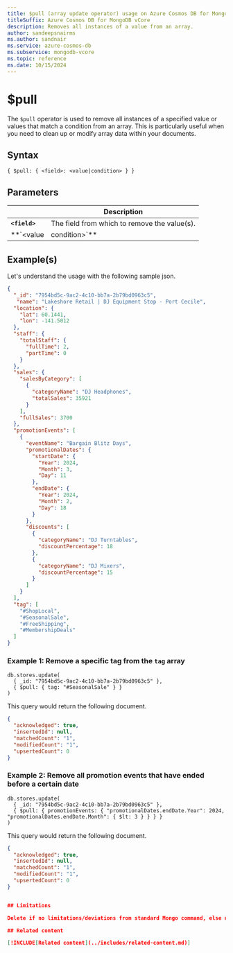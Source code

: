 ```yaml
---
title: $pull (array update operator) usage on Azure Cosmos DB for MongoDB vCore
titleSuffix: Azure Cosmos DB for MongoDB vCore
description: Removes all instances of a value from an array.
author: sandeepsnairms
ms.author: sandnair
ms.service: azure-cosmos-db
ms.subservice: mongodb-vcore
ms.topic: reference
ms.date: 10/15/2024
---
```


# $pull

The `$pull` operator is used to remove all instances of a specified value or values that match a condition from an array. This is particularly useful when you need to clean up or modify array data within your documents.

## Syntax

```mongodb
{ $pull: { <field>: <value|condition> } }
```

## Parameters

| | Description |
| --- | --- |
| **`<field>`** | The field from which to remove the value(s). |
| **`<value|condition>`** | The value or condition to remove from the array. |

## Example(s)

Let's understand the usage with the following sample json.

```json
{
  "_id": "7954bd5c-9ac2-4c10-bb7a-2b79bd0963c5",
   "name": "Lakeshore Retail | DJ Equipment Stop - Port Cecile",
  "location": {
    "lat": 60.1441,
    "lon": -141.5012
  },
  "staff": {
    "totalStaff": {
      "fullTime": 2,
      "partTime": 0
    }
  },
  "sales": {
    "salesByCategory": [
      {
        "categoryName": "DJ Headphones",
        "totalSales": 35921
      }
    ],
    "fullSales": 3700
  },
  "promotionEvents": [
    {
      "eventName": "Bargain Blitz Days",
      "promotionalDates": {
        "startDate": {
          "Year": 2024,
          "Month": 3,
          "Day": 11
        },
        "endDate": {
          "Year": 2024,
          "Month": 2,
          "Day": 18
        }
      },
      "discounts": [
        {
          "categoryName": "DJ Turntables",
          "discountPercentage": 18
        },
        {
          "categoryName": "DJ Mixers",
          "discountPercentage": 15
        }
      ]
    }
  ],
  "tag": [
    "#ShopLocal",
    "#SeasonalSale",
    "#FreeShipping",
    "#MembershipDeals"
  ]
}

```

### Example 1: Remove a specific tag from the `tag` array

```mongodb
db.stores.update(
  { _id: "7954bd5c-9ac2-4c10-bb7a-2b79bd0963c5" },
  { $pull: { tag: "#SeasonalSale" } }
)
```

This query would return the following document.

```json
{
  "acknowledged": true,
  "insertedId": null,
  "matchedCount": "1",
  "modifiedCount": "1",
  "upsertedCount": 0
}
```

### Example 2: Remove all promotion events that have ended before a certain date

```mongodb
db.stores.update(
  { _id: "7954bd5c-9ac2-4c10-bb7a-2b79bd0963c5" },
  { $pull: { promotionEvents: { "promotionalDates.endDate.Year": 2024, "promotionalDates.endDate.Month": { $lt: 3 } } } }
)
```

This query would return the following document.

```json
{
  "acknowledged": true,
  "insertedId": null,
  "matchedCount": "1",
  "modifiedCount": "1",
  "upsertedCount": 0
}


## Limitations

Delete if no limitations/deviations from standard Mongo command, else update as necessary.

## Related content

[!INCLUDE[Related content](../includes/related-content.md)]
```
```